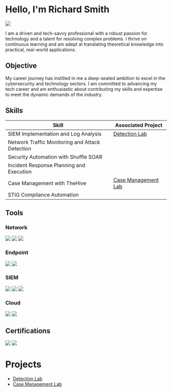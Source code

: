 # Hello, I'm Richard Smith
<a href="https://www.linkedin.com/in/richard-smith-jr-4a522a167/" target="_blank">
  <img src="https://img.shields.io/badge/-LinkedIn-0072b1?&style=for-the-badge&logo=linkedin&logoColor=white" />
</a>


I am a driven and tech-savvy professional with a robust passion for technology and a talent for resolving complex problems. I thrive on continuous learning and am adept at translating theoretical knowledge into practical, real-world applications.

## Objective


My career journey has instilled in me a deep-seated ambition to excel in the cybersecurity and technology sectors. I am committed to advancing my tech career and am enthusiastic about contributing my skills and expertise to meet the dynamic demands of the industry.

## Skills


| Skill                                         | Associated Project         |
|-----------------------------------------------|----------------------------|
| SIEM Implementation and Log Analysis          | <a href="https://github.com/RichardTech33/Detection-Lab/tree/main">Detection Lab</a>|
| Network Traffic Monitoring and Attack Detection | |
| Security Automation with Shuffle SOAR         | 
| Incident Response Planning and Execution      ||
| Case Management with TheHive                  | <a href="https://github.com/RichardTech33/SOC-Automation-Lab">Case Management Lab</a>|
| STIG Compliance Automation ||<!--

## Tools


### Network
<div>
    <img src="https://img.shields.io/badge/-Wireshark-1679A7?&style=for-the-badge&logo=Wireshark&logoColor=white" />
    <img src="https://img.shields.io/badge/-Suricata-EF3B2D?&style=for-the-badge&logo=Suricata&logoColor=white" />
    <img src="https://img.shields.io/badge/-Zeek-777BB4?&style=for-the-badge&logo=Zeek&logoColor=white" />
</div>

### Endpoint
<div>
    <img src="https://img.shields.io/badge/-Microsoft_Defender_for_Endpoint-00A4EF?&style=for-the-badge&logo=Microsoft&logoColor=white" />
    <img src="https://img.shields.io/badge/-Velociraptor-4B275F?&style=for-the-badge&logo=Velociraptor&logoColor=white" />
</div>

### SIEM
<div>
    <img src="https://img.shields.io/badge/-Microsoft_Sentinel-0078D4?&style=for-the-badge&logo=Microsoft&logoColor=white" />
    <img src="https://img.shields.io/badge/-Splunk-000000?&style=for-the-badge&logo=Splunk&logoColor=white" />
    <img src="https://img.shields.io/badge/-Elastic-005571?&style=for-the-badge&logo=Elastic&logoColor=white" />
</div>

### Cloud
<div>
    <img src="https://img.shields.io/badge/-Microsoft_Azure-0078D4?&style=for-the-badge&logo=Microsoft&logoColor=white" />
    <img src="https://img.shields.io/badge/-AWS_S3-FF9900?&style=for-the-badge&logo=Amazon-AWS&logoColor=white" />

</div>


## Certifications

<div>
  
  <img src="https://img.shields.io/badge/-Security%2B-FF0000?&style=for-the-badge&logo=CompTIA&logoColor=white"/>
  <img src="https://img.shields.io/badge/-Microsoft%20Certified%3A%20Azure%20Fundamentals-0078D4?style=for-the-badge&logo=microsoft&logoColor=white"/>

  </div>

# Projects
- <a href="https://github.com/MurdaRick760/Detection-Lab/tree/main">Detection Lab</a>
- <a href="https://github.com/RichardTech33/SOC-Automation-Lab">Case Management Lab</a>
